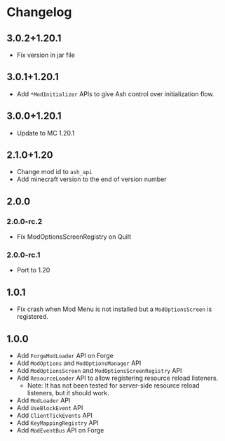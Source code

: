 # Changelog
## 3.0.2+1.20.1
- Fix version in jar file

## 3.0.1+1.20.1
- Add `*ModInitializer` APIs to give Ash control over initialization flow.

## 3.0.0+1.20.1
- Update to MC 1.20.1

## 2.1.0+1.20
- Change mod id to `ash_api`
- Add minecraft version to the end of version number

## 2.0.0
### 2.0.0-rc.2
- Fix ModOptionsScreenRegistry on Quilt

### 2.0.0-rc.1
- Port to 1.20

## 1.0.1
- Fix crash when Mod Menu is not installed but a `ModOptionsScreen` is registered.

## 1.0.0
- Add `ForgeModLoader` API on Forge
- Add `ModOptions` and `ModOptionsManager` API
- Add `ModOptionsScreen` and `ModOptionsScreenRegistry` API
- Add `ResourceLoader` API to allow registering resource reload listeners.
  - Note: It has not been tested for server-side resource reload listeners, but it should work.
- Add `ModLoader` API
- Add `UseBlockEvent` API
- Add `ClientTickEvents` API
- Add `KeyMappingRegistry` API
- Add `ModEventBus` API on Forge
